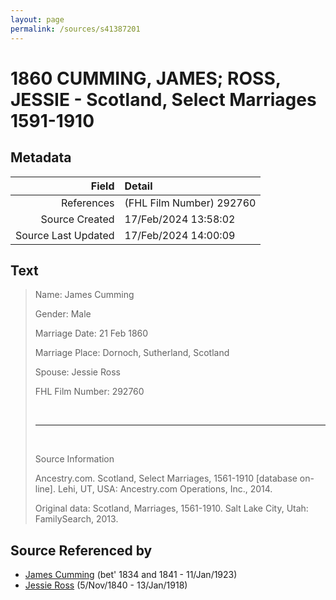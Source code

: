 ```yaml
---
layout: page
permalink: /sources/s41387201
---
```


# 1860 CUMMING, JAMES; ROSS, JESSIE - Scotland, Select Marriages 1591-1910

## Metadata

Field | Detail
---:|:---
References | (FHL Film Number) 292760
Source Created | 17/Feb/2024 13:58:02
Source Last Updated | 17/Feb/2024 14:00:09

## Text

> Name: James Cumming
>
> Gender: Male
>
> Marriage Date: 21 Feb 1860
>
> Marriage Place: Dornoch, Sutherland, Scotland
>
> Spouse: Jessie Ross
>
> FHL Film Number: 292760
>
> <br/>
>
> ---
>
> <br/>
>
> Source Information
>
> Ancestry.com. Scotland, Select Marriages, 1561-1910 [database on-line]. Lehi, UT, USA: Ancestry.com Operations, Inc., 2014.
>
> Original data: Scotland, Marriages, 1561-1910. Salt Lake City, Utah: FamilySearch, 2013.
>

## Source Referenced by

* [James Cumming](../people/@66384942@-james-cumming-b1834~1841-d1923-1-11.md) (bet' 1834 and 1841 - 11/Jan/1923)
* [Jessie Ross](../people/@60546968@-jessie-ross-b1840-11-5-d1918-1-13.md) (5/Nov/1840 - 13/Jan/1918)
